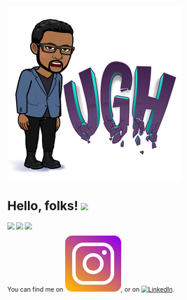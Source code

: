 ![Header](ugh.png "Header")

# Hello, folks! <img src="https://raw.githubusercontent.com/MartinHeinz/MartinHeinz/master/wave.gif" width="30px">
<img align="center" src="https://github-readme-stats.vercel.app/api/top-langs/?username=shreyasY2k&theme=radical" />
<a><img align="center" src="https://github-readme-stats.vercel.app/api/pin/?username=shreyasY2k&repo=notes-app&title_color=ffffff&text_color=c9cacc&icon_color=2bbc8a&bg_color=1d1f21" /></a>
<a><img align="center" src="https://github-readme-stats.vercel.app/api/pin/?username=shreyasY2k&repo=chatBot&title_color=ffffff&text_color=c9cacc&icon_color=2bbc8a&bg_color=1d1f21" /></a>

You can find me on [![Instagram][1.2]][1], or on [![LinkedIn][2.2]][2].

<!-- Icons -->

[1.2]: https://github.com/shreyasY2k/shreyasY2k/blob/master/instagram.png (insta icon without padding)
[2.2]: https://raw.githubusercontent.com/MartinHeinz/MartinHeinz/master/linkedin-3-16.png (LinkedIn icon without padding)

<!-- Links to your social media accounts -->

[1]: https://instagram.com/shreyas_mathur_kaushik/
[2]: https://www.linkedin.com/in/shreyas-m-k-b213771a4/


<!--
**shreyasY2k/shreyasY2k** is a ✨ _special_ ✨ repository because its `README.md` (this file) appears on your GitHub profile.

Here are some ideas to get you started:

- 🔭 I’m currently working on ...
- 🌱 I’m currently learning ...
- 👯 I’m looking to collaborate on ...
- 🤔 I’m looking for help with ...
- 💬 Ask me about ...
- 📫 How to reach me: ...
- 😄 Pronouns: ...
- ⚡ Fun fact: ...
-->
